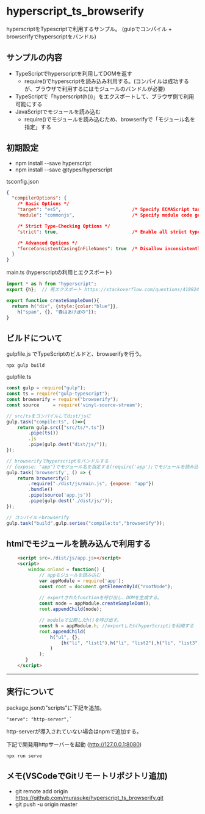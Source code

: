 # hyperscript_ts_browserify

hyperscriptをTypescriptで利用するサンプル。
(gulpでコンパイル + browserifyでhyperscriptをバンドル)

##  サンプルの内容
- TypeScriptでhyperscriptを利用してDOMを返す
    - require()でhyperscriptを読み込み利用する。(コンパイルは成功するが、ブラウザで利用するにはモジュールのバンドルが必要)
- TypeScriptで「hyperscript(h())」をエクスポートして、ブラウザ側で利用可能にする
- JavaScriptでモジュールを読み込む
    - require()でモジュールを読み込むため、browserifyで「モジュール名を指定」する

## 初期設定
- npm install --save hyperscript
- npm install --save @types/hyperscript

tsconfig.json
~~~json
{
  "compilerOptions": {
    /* Basic Options */
    "target": "es5",                          /* Specify ECMAScript target version: 'ES3' (default), 'ES5', 'ES2015', 'ES2016', 'ES2017', 'ES2018', 'ES2019', 'ES2020', or 'ESNEXT'. */
    "module": "commonjs",                     /* Specify module code generation: 'none', 'commonjs', 'amd', 'system', 'umd', 'es2015', 'es2020', or 'ESNext'. */

    /* Strict Type-Checking Options */
    "strict": true,                           /* Enable all strict type-checking options. */

    /* Advanced Options */
    "forceConsistentCasingInFileNames": true  /* Disallow inconsistently-cased references to the same file. */
  }
}
~~~

main.ts  (hyperscriptの利用とエクスポート)
~~~javascript
import * as h from "hyperscript";
export {h};  // 再エクスポート https://stackoverflow.com/questions/41892470/how-to-reexport-from-a-module-that-uses-export

export function createSampleDom(){
  return h("div", {style:{color:"blue"}}, 
    h("span", {}, "春はあけぼの"));
}
~~~

## ビルドについて

gulpfile.js でTypeScriptのビルドと、browserifyを行う。

    npx gulp build

gulpfile.ts
~~~javascript
const gulp = require("gulp");
const ts = require("gulp-typescript");
const browserify = require("browserify");
const source     = require('vinyl-source-stream');

// src/tsをコンパイルしてdist/jsに
gulp.task("compile:ts", ()=>{
    return gulp.src(["src/ts/*.ts"])
        .pipe(ts())
        .js
        .pipe(gulp.dest("dist/js/"));
});

// browserifyでhyperscriptをバンドルする
// {expose: "app"}でモジュール名を指定する(require('app');でモジュールを読み込めるようになる)
gulp.task('browserify', () => {
    return browserify()
        .require("./dist/js/main.js", {expose: "app"})
        .bundle()
        .pipe(source('app.js'))
        .pipe(gulp.dest('./dist/js/'));
});

// コンパイル＋browserify
gulp.task("build",gulp.series("compile:ts","browserify"));

~~~

## htmlでモジュールを読み込んで利用する
~~~html
    <script src=./dist/js/app.js></script> 
    <script>
        window.onload = function() {
            // appモジュールを読み込む
            var appModule = require('app');       
            const root = document.getElementById("rootNode");
            
            // exportされたfunctionを呼び出し、DOMを生成する。
            const node = appModule.createSampleDom();
            root.appendChild(node);

            // moduleで公開したh()を呼び出す。
            const h = appModule.h; //exportしたh(hyperScript)を利用する
            root.appendChild(
                h("ul", {}, 
                    [h("li", "list1"),h("li", "list2"),h("li", "list3")]
                )
            );
       }
    </script>
~~~

***

## 実行について

package.jsonの"scripts"に下記を追加。

    "serve": "http-server",`

http-serverが導入されていない場合はnpmで追加する。

下記で開発用httpサーバーを起動 (http://127.0.0.1:8080)

    npx run serve

## メモ(VSCodeでGitリモートリポジトリ追加)
-  git remote add origin https://github.com/murasuke/hyperscript_ts_browserify.git
-  git push -u origin master


